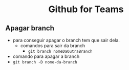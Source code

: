<h1 align="center">Github for Teams</h1>

## Apagar branch
- para conseguir apagar o branch tem que sair dela.
  - comandos para sair da branch
    - ```git branch nomeDaOutraBranch```
- comando para apagar a branch
- ```git branch -D nome-da-branch```
